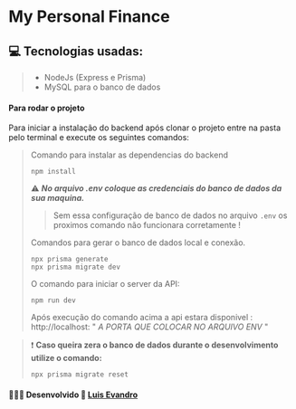 # My Personal Finance

## 💻 Tecnologias usadas:

> - NodeJs (Express e Prisma)
> - MySQL para o banco de dados

#### Para rodar o projeto

Para iniciar a instalação do backend após clonar o projeto entre na pasta pelo terminal e execute os seguintes comandos:

> Comando para instalar as dependencias do backend
>
> ```
> npm install
> ```
>
> :warning: **_No arquivo .env coloque as credenciais do banco de dados da sua maquina._**
>
> > Sem essa configuração de banco de dados no arquivo `.env` os proximos comando não funcionara corretamente !
>
> Comandos para gerar o banco de dados local e conexão.
>
> ```
> npx prisma generate
> npx prisma migrate dev
> ```
>
> O comando para iniciar o server da API:
>
> ```
> npm run dev
> ```
>
> Após execução do comando acima a api estara disponivel : http://localhost: " _A PORTA QUE COLOCAR NO ARQUIVO ENV_ "

> :exclamation: **Caso queira zera o banco de dados durante o desenvolvimento utilize o comando:**
>
> ```
> npx prisma migrate reset
> ```

#### **👨🏻‍💻 Desenvolvido 💙 [Luis Evandro](https://github.com/LuisEvandro)**
